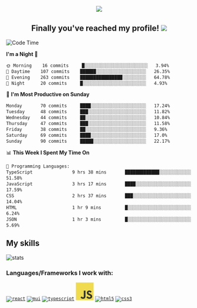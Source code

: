<p align="center">
  <img src="https://user-images.githubusercontent.com/102032437/162972217-d9d013af-ed44-46cb-bd0c-aaf87b5200e7.gif">
</p>

<h2 align="center">
  Finally you've reached my profile!
  <img src="https://media.giphy.com/media/hvRJCLFzcasrR4ia7z/giphy.gif" width="28">
</h2>

<!--START_SECTION:waka-->
![Code Time](http://img.shields.io/badge/Code%20Time-456%20hrs%2048%20mins-blue)

**I'm a Night 🦉** 

```text
🌞 Morning    16 commits     █░░░░░░░░░░░░░░░░░░░░░░░░   3.94% 
🌆 Daytime    107 commits    ██████░░░░░░░░░░░░░░░░░░░   26.35% 
🌃 Evening    263 commits    ████████████████░░░░░░░░░   64.78% 
🌙 Night      20 commits     █░░░░░░░░░░░░░░░░░░░░░░░░   4.93%

```
📅 **I'm Most Productive on Sunday** 

```text
Monday       70 commits     ████░░░░░░░░░░░░░░░░░░░░░   17.24% 
Tuesday      48 commits     ███░░░░░░░░░░░░░░░░░░░░░░   11.82% 
Wednesday    44 commits     ██░░░░░░░░░░░░░░░░░░░░░░░   10.84% 
Thursday     47 commits     ███░░░░░░░░░░░░░░░░░░░░░░   11.58% 
Friday       38 commits     ██░░░░░░░░░░░░░░░░░░░░░░░   9.36% 
Saturday     69 commits     ████░░░░░░░░░░░░░░░░░░░░░   17.0% 
Sunday       90 commits     █████░░░░░░░░░░░░░░░░░░░░   22.17%

```


📊 **This Week I Spent My Time On** 

```text
💬 Programming Languages: 
TypeScript               9 hrs 38 mins       █████████████░░░░░░░░░░░░   51.58% 
JavaScript               3 hrs 17 mins       ████░░░░░░░░░░░░░░░░░░░░░   17.59% 
CSS                      2 hrs 37 mins       ███░░░░░░░░░░░░░░░░░░░░░░   14.04% 
HTML                     1 hr 9 mins         █░░░░░░░░░░░░░░░░░░░░░░░░   6.24% 
JSON                     1 hr 3 mins         █░░░░░░░░░░░░░░░░░░░░░░░░   5.69%

```


<!--END_SECTION:waka-->

<h2>My skills</h2>

<img src="https://github-readme-stats.vercel.app/api?username=etczrn&count_private=true&show_icons=true&hide_border=true&bg_color=45deg,185a9d,43cea2&title_color=ffffff&text_color=ffffff&icon_color=ffffff" alt="stats">

### Languages/Frameworks I work with:

<code><a href="https://reactjs.org/"><img alt="react" title="react" src="https://cdn.jsdelivr.net/gh/devicons/devicon/icons/react/react-original.svg" height="48"></a></code>
<code><a href="https://mui.com/"><img alt="mui" title="mui" src="https://cdn.jsdelivr.net/gh/devicons/devicon/icons/materialui/materialui-original.svg" height="48"></a></code>
<code><a href="https://www.typescriptlang.org/"><img alt="typescript" title="typescript" src="https://cdn.jsdelivr.net/gh/devicons/devicon/icons/typescript/typescript-original.svg" height="48"></a></code>
<code><a href="https://developer.mozilla.org/en-US/docs/Web/JavaScript"><img alt="JavaScript" title="JavaScript" src="https://raw.githubusercontent.com/github/explore/80688e429a7d4ef2fca1e82350fe8e3517d3494d/topics/javascript/javascript.png" height="48"></a></code>
<code><a href="https://dev.w3.org/html5/html-author/"><img alt="html5" title="html5" src="https://cdn.jsdelivr.net/gh/devicons/devicon/icons/html5/html5-original.svg" height="48"></a></code>
<code><a href="https://www.w3.org/TR/css/"><img alt="css3" title="css3" src="https://cdn.jsdelivr.net/gh/devicons/devicon/icons/css3/css3-original.svg" height="48"></a></code>
